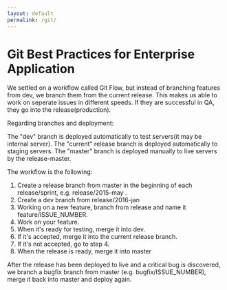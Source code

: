 ```yaml
---
layout: default
permalink: /git/
---
```

# Git Best Practices for Enterprise Application

We settled on a workflow called Git Flow, but instead of branching features from dev, we branch them from the current release. This makes us able to work on seperate issues in different speeds. If they are successful in QA, they go into the release(production).

Regarding branches and deployment:

The "dev" branch is deployed automatically to test servers(it may be internal server).
The "current" release branch is deployed automatically to staging servers.
The "master" branch is deployed manually to live servers by the release-master.

The workflow is the following:

1. Create a release branch from master in the beginning of each release/sprint, e.g. release/2015-may .
2. Create a dev branch from release/2016-jan
3. Working on a new feature, branch from release and name it feature/ISSUE_NUMBER.
4. Work on your feature.
5. When it's ready for testing, merge it into dev.
6. If it's accepted, merge it into the current release branch.
7. If it's not accepted, go to step 4.
8. When the release is ready, merge it into master


After the release has been deployed to live and a critical bug is discovered, we branch a bugfix branch from master (e.g. bugfix/ISSUE_NUMBER), merge it back into master and deploy again.